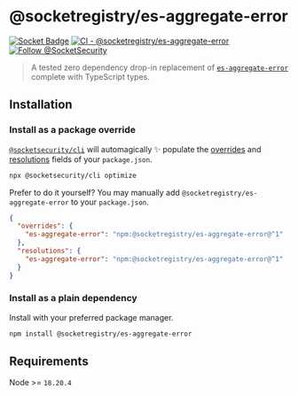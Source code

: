 # @socketregistry/es-aggregate-error

[![Socket Badge](https://socket.dev/api/badge/npm/package/@socketregistry/es-aggregate-error)](https://socket.dev/npm/package/@socketregistry/es-aggregate-error)
[![CI - @socketregistry/es-aggregate-error](https://github.com/SocketDev/socket-registry-js/actions/workflows/test.yml/badge.svg)](https://github.com/SocketDev/socket-registry-js/actions/workflows/test.yml)
[![Follow @SocketSecurity](https://img.shields.io/twitter/follow/SocketSecurity?style=social)](https://twitter.com/SocketSecurity)

> A tested zero dependency drop-in replacement of
> [`es-aggregate-error`](https://socket.dev/npm/package/es-aggregate-error)
> complete with TypeScript types.

## Installation

### Install as a package override

[`@socketsecurity/cli`](https://socket.dev/npm/package/@socketsecurity/cli) will
automagically :sparkles: populate the
[overrides](https://docs.npmjs.com/cli/v9/configuring-npm/package-json#overrides)
and [resolutions](https://yarnpkg.com/configuration/manifest#resolutions) fields
of your `package.json`.

```sh
npx @socketsecurity/cli optimize
```

Prefer to do it yourself? You may manually add
`@socketregistry/es-aggregate-error` to your `package.json`.

```json
{
  "overrides": {
    "es-aggregate-error": "npm:@socketregistry/es-aggregate-error@^1"
  },
  "resolutions": {
    "es-aggregate-error": "npm:@socketregistry/es-aggregate-error@^1"
  }
}
```

### Install as a plain dependency

Install with your preferred package manager.

```sh
npm install @socketregistry/es-aggregate-error
```

## Requirements

Node >= `18.20.4`
